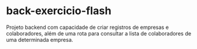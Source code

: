 # back-exercicio-flash
Projeto backend com capacidade de criar registros de empresas e colaboradores, além de uma rota para consultar a lista de colaboradores de uma determinada empresa.
